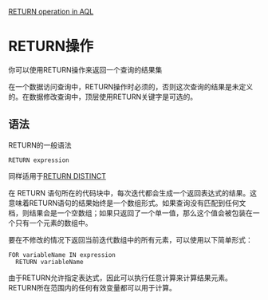 [RETURN operation in AQL](https://docs.arangodb.com/3.11/aql/high-level-operations/return/)

# RETURN操作

你可以使用RETURN操作来返回一个查询的结果集

在一个数据访问查询中，RETURN操作时必须的，否则这次查询的结果是未定义的。在数据修改查询中，顶层使用RETURN关键字是可选的。

## 语法
RETURN的一般语法
```
RETURN expression
```
同样适用于[RETURN DISTINCT](https://docs.arangodb.com/3.11/aql/high-level-operations/return/#return-distinct)

在 RETURN 语句所在的代码块中，每次迭代都会生成一个返回表达式的结果。这意味着RETURN语句的结果始终是一个数组形式。如果查询没有匹配到任何文档，则结果会是一个空数组；如果只返回了一个单一值，那么这个值会被包装在一个只有一个元素的数组中。

要在不修改的情况下返回当前迭代数组中的所有元素，可以使用以下简单形式：
```
FOR variableName IN expression
  RETURN variableName
```

由于RETURN允许指定表达式，因此可以执行任意计算来计算结果元素。RETURN所在范围内的任何有效变量都可以用于计算。